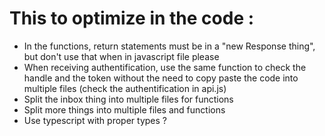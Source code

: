 # This to optimize in the code :
- In the functions, return statements must be in a "new Response thing", but don't use that when in javascript file please
- When receiving authentification, use the same function to check the handle and the token without the need to copy paste the code into multiple files (check the authentification in api.js)
- Split the inbox thing into multiple files for functions
- Split more things into multiple files and functions
- Use typescript with proper types ?